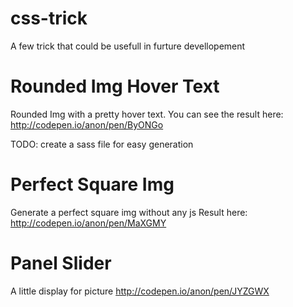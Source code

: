 # css-trick
A few trick that could be usefull in furture devellopement


Rounded Img Hover Text
=====================

Rounded Img with a pretty hover text. You can see the result here: http://codepen.io/anon/pen/ByONGo

TODO: create a sass file for easy generation



Perfect Square Img
==================

Generate a perfect square img without any js
Result here:
http://codepen.io/anon/pen/MaXGMY


Panel Slider
============

A little display for picture
http://codepen.io/anon/pen/JYZGWX